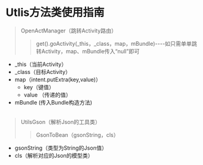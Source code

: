 # Utlis方法类使用指南
>OpenActManager（跳转Activity路由）
>>get().goActivity(_this，_class，map，mBundle)----如只需单单跳转Activity，map、mBundle传入“null”即可
* _this（当前Activity）
* _class（目标Activity）
* map（intent.putExtra(key,value)）
  * key（键值）
  * value （传递的值）
* mBundle (传入Bundle构造方法)
<br><br>
>UtilsGson（解析Json的工具类）
>>GsonToBean（gsonString，cls）
* gsonString（类型为String的Json值）
* cls（解析对应的Json的模型类）
